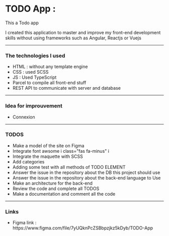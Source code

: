 <h1>TODO App :</h1>
<p>This a Todo app</p>
<p>I created this application to master and improve my front-end development skills without using frameworks such as Angular, Reactjs or Vuejs</p>
<hr>
<h3>The technologies I used</h3>
<ul>
    <li>HTML : without any template engine</li>
    <li>CSS  : used SCSS </li>
    <li>JS   : Used TypeScript</li>
    <li>Parcel to compile all front-end stuff</li>
    <li>REST API to communicate with server and database</li>
</ul>
<hr>
<h3>Idea for improuvement</h3>
<ul>
    <li>Connexion</li>
</ul>


<hr>
<h3>TODOS</h3>
<ul>
    <li> Make a model of the site on Figma</li>
    <li> Integrate font awsome i class="fas fa-minus" i </li>
    <li> Integrate the maquette with SCSS</li>
    <li> Add categories</li>
    <li> Adding some test with all methods of TODO ELEMENT</li>
    <li> Answer the issue in the repository about the DB this project should use</li>
    <li> Answer the issue in the repository about the back-end language to Use</li>
    <li> Make an architecture for the back-end</li>
    <li> Review the code and complete all TODOS</li>
    <li> Make a documentation and comment all the code</li>
</ul>

<hr>
<h3>Links</h3>
<ul>
    <li> Figma link : https://www.figma.com/file/7yUQknPcZSBbpzjkz5kDyb/TODO-App</li>
</ul>